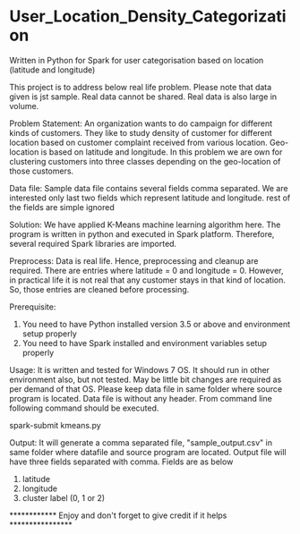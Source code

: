 # User_Location_Density_Categorization
Written in Python for Spark for user categorisation based on location (latitude and longitude)

This project is to address below real life problem. Please note that data given is jst sample. Real data cannot be shared. Real data is also large in volume.

Problem Statement:
An organization wants to do campaign for different kinds of customers. They like to study density of customer for different location based on customer complaint received from various location. Geo-location is based on latitude and longitude. In this problem we are own for clustering customers into three classes depending on the geo-location of those customers.

Data file:
Sample data file contains several fields comma separated. We are interested only last two fields which represent latitude and longitude. rest of the fields are simple ignored

Solution:
We have applied K-Means machine learning algorithm here. The program is written in python and executed in Spark platform. Therefore, several required Spark libraries are imported. 

Preprocess:
Data is real life. Hence, preprocessing and cleanup are required. There are entries where latitude = 0 and longitude = 0. However, in practical life it is not real that any customer stays in that kind of location. So, those entries are cleaned before processing.

Prerequisite:
1) You need to have Python installed version 3.5 or above and environment setup properly
2) You need to have Spark installed and environment variables setup properly

Usage:
It is written and tested for Windows 7 OS. It should run in other environment also, but not tested. May be little bit changes are required as per demand of that OS. Please keep data file in same folder where source program is located. Data file is without any header.
From command line following command should be executed.

spark-submit kmeans.py


Output:
It will generate a comma separated file, "sample_output.csv" in same folder where datafile and source program are located. Output file will have three fields separated with comma. Fields are as below
1) latitude
2) longitude
3) cluster label (0, 1 or 2)



************  Enjoy and don't forget to give credit if it helps ****************
